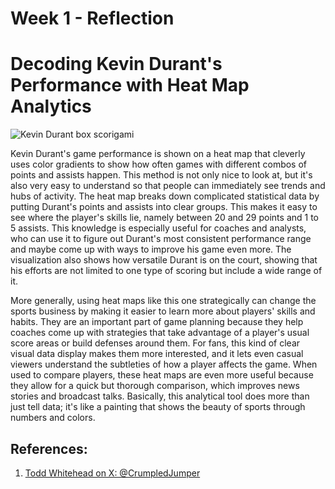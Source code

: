 # Week 1 - Reflection

# Decoding Kevin Durant's Performance with Heat Map Analytics

![Kevin Durant box scorigami](https://pbs.twimg.com/media/GCadJNTaoAAJlyO?format=jpg&name=4096x4096)

Kevin Durant's game performance is shown on a heat map that cleverly uses color gradients to show how often games with different combos of points and assists happen. This method is not only nice to look at, but it's also very easy to understand so that people can immediately see trends and hubs of activity. The heat map breaks down complicated statistical data by putting Durant's points and assists into clear groups. This makes it easy to see where the player's skills lie, namely between 20 and 29 points and 1 to 5 assists. This knowledge is especially useful for coaches and analysts, who can use it to figure out Durant's most consistent performance range and maybe come up with ways to improve his game even more. The visualization also shows how versatile Durant is on the court, showing that his efforts are not limited to one type of scoring but include a wide range of it.

More generally, using heat maps like this one strategically can change the sports business by making it easier to learn more about players' skills and habits. They are an important part of game planning because they help coaches come up with strategies that take advantage of a player's usual score areas or build defenses around them. For fans, this kind of clear visual data display makes them more interested, and it lets even casual viewers understand the subtleties of how a player affects the game. When used to compare players, these heat maps are even more useful because they allow for a quick but thorough comparison, which improves news stories and broadcast talks. Basically, this analytical tool does more than just tell data; it's like a painting that shows the beauty of sports through numbers and colors.

## References:
1. [Todd Whitehead on X: @CrumpledJumper](https://x.com/CrumpledJumper/status/1740251518840996135?s=20)
